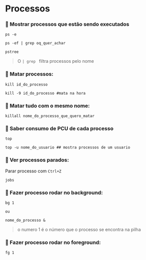 # Processos

### :small_orange_diamond: Mostrar processos que estão sendo executados 

```
ps -e

ps -ef | grep oq_quer_achar

pstree
```

> O `| grep ` filtra processos pelo nome

### :small_orange_diamond: Matar processos:

```
kill id_do_processo

kill -9 id_do_processo #mata na hora
```
### :small_orange_diamond: Matar tudo com o mesmo nome: 

```
killall nome_do_processo_que_quero_matar

```
### :small_orange_diamond: Saber consumo de PCU de cada processo

```
top

top -u nome_do_usuario ## mostra processos de um usuario
```

### :small_orange_diamond: Ver processos parados:

Parar processo com  `Ctrl+Z`

```
jobs
```

### :small_orange_diamond: Fazer processo rodar no background:

```
bg 1

ou 

nome_do_processo &
```
> o numero 1 é o número que o processo se encontra na pilha 

### :small_orange_diamond: Fazer processo rodar no foreground:

```
fg 1
```
